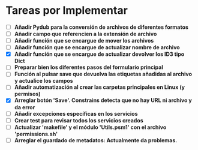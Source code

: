 
# Tareas por Implementar

 - [ ] **Añadir Pydub para la conversión de archivos de diferentes formatos**
 - [ ] **Añadir campo que referencien a la extensión de archivo**
 - [ ] **Añadir función que se encargue de mover los archivos**
 - [ ] **Añadir función que se encargue de actualizar nombre de archivo**
 - [x] **Añadir función que se encargue de actualizar devolver los ID3 tipo Dict**
 - [ ] **Preparar bien los diferentes pasos del formulario principal**
 - [ ] **Función al pulsar save que devuelva las etiquetas añadidas al archivo y actualice los campos**
 - [ ] **Añadir automatización al crear las carpetas principales en Linux (y permisos)**
 - [x] **Arreglar botón 'Save'. Constrains detecta que no hay URL ni archivo y da error**
 - [ ] **Añadir excepciones específicas en los servicios**
 - [ ] **Crear test para revisar todos los servicios creados**
 - [ ] **Actualizar 'makefile' y el módulo 'Utils.psm1' con el archivo 'permissions.sh'**
 - [ ] **Arreglar el guardado de metadatos: Actualmente da problemas.**